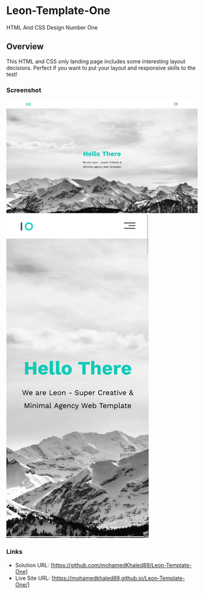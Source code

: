 # Leon-Template-One

HTML And CSS Design Number One

## Overview

This HTML and CSS only landing page includes some interesting layout decisions. Perfect if you want to put your layout and responsive skills to the test!

### Screenshot

![Desktop Design](./Screenshot/desktop-design-1440px.png)
![Mobile Design](./Screenshot/mobile-design-375px.png)

### Links

- Solution URL: [https://github.com/mohamedKhaled89/Leon-Template-One]
- Live Site URL: [https://mohamedkhaled89.github.io/Leon-Template-One/]